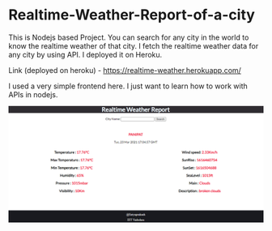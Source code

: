 # Realtime-Weather-Report-of-a-city
This is Nodejs based Project.
You can search for any city in the world to know the realtime weather of that city.
I fetch the realtime weather data for any city by using API.
I deployed it on Heroku.

Link (deployed on heroku) - https://realtime-weather.herokuapp.com/

I used a very simple frontend here. I just want to learn how to work with APIs in nodejs.

![user interface](https://github.com/satya1657/Realtime-Weather-Report-of-a-city/blob/master/UI.png)
